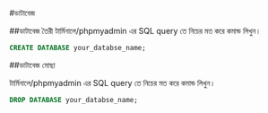 #ডাটাবেজ

##ডাটাবেজ তৈরী
টার্মিনালে/phpmyadmin এর SQL query তে নিচের মত করে কমান্ড লিখুন।
```sql
CREATE DATABASE your_databse_name;
```

##ডাটাবেজ মোছা 

টার্মিনালে/phpmyadmin এর SQL query তে নিচের মত করে কমান্ড লিখুন।
```sql
DROP DATABASE your_databse_name;
```

